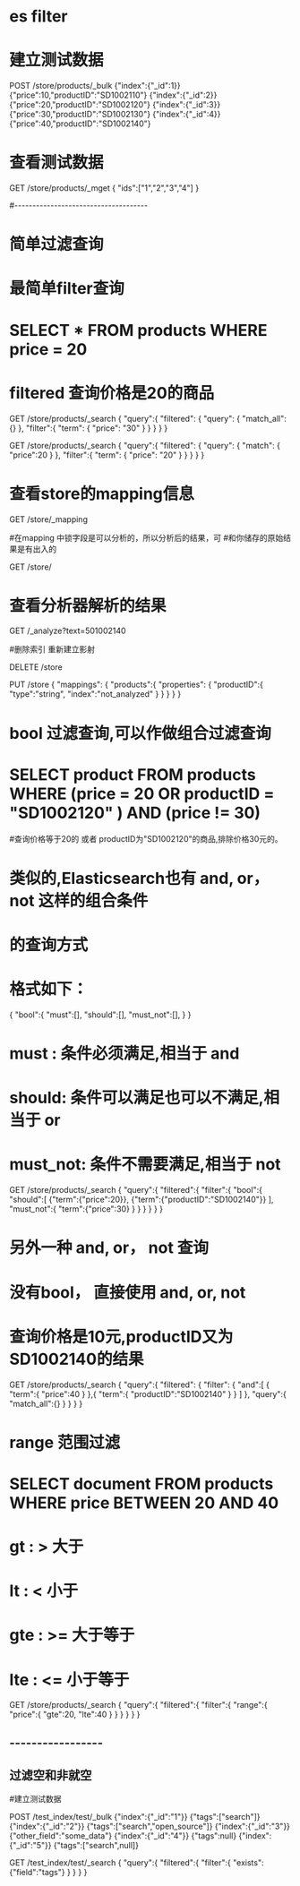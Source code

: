 
# es filter

# 建立测试数据

POST /store/products/_bulk
{"index":{"_id":1}}
{"price":10,"productID":"SD1002110"}
{"index":{"_id":2}}
{"price":20,"productID":"SD1002120"}
{"index":{"_id":3}}
{"price":30,"productID":"SD1002130"}
{"index":{"_id":4}}
{"price":40,"productID":"SD1002140"}

# 查看测试数据
GET /store/products/_mget
{
  "ids":["1","2","3","4"]
}

#-------------------------------------
# 简单过滤查询

# 最简单filter查询
# SELECT * FROM products WHERE price = 20
# filtered 查询价格是20的商品

GET /store/products/_search
{
  "query":{
    "filtered": {
      "query": {
        "match_all": {}
      },
    "filter":{
      "term": {
        "price": "30"
        }
      }
    }
  }
}


GET /store/products/_search
{
  "query":{
    "filtered": {
      "query": {
        "match": {
          "price":20
        }
      },
    "filter":{
      "term": {
        "price": "20"
        }
      }
    }
  }
}

# 查看store的mapping信息

GET /store/_mapping

#在mapping 中锁字段是可以分析的，所以分析后的结果，可
#和你储存的原始结果是有出入的

GET /store/

# 查看分析器解析的结果
GET /_analyze?text=501002140



#删除索引 重新建立影射

DELETE /store

PUT /store
{
  "mappings": {
    "products":{
      "properties": {
        "productID":{
          "type":"string",
          "index":"not_analyzed"
        }
      }
    }
  }
}

# bool 过滤查询,可以作做组合过滤查询

# SELECT product FROM products WHERE (price = 20 OR productID = "SD1002120" ) AND (price != 30)

#查询价格等于20的 或者 productID为"SD1002120"的商品,排除价格30元的。

# 类似的,Elasticsearch也有 and, or，not 这样的组合条件
# 的查询方式

# 格式如下：
{
  "bool":{
    "must":[],
    "should":[],
    "must_not":[],
  }
}


# must : 条件必须满足,相当于 and
# should: 条件可以满足也可以不满足,相当于 or
# must_not: 条件不需要满足,相当于 not

GET /store/products/_search
{
  "query":{
    "filtered":{
      "filter":{
        "bool":{
          "should":[
            {"term":{"price":20}},
            {"term":{"productID":"SD1002140"}}
            ],
            "must_not":{
              "term":{"price":30}
            }
        }
      }
    }
  }
}


# 另外一种 and, or， not 查询
# 没有bool， 直接使用 and, or, not

# 查询价格是10元,productID又为SD1002140的结果

GET /store/products/_search
{
  "query":{
    "filtered": {
      "filter": {
        "and":[
        {
          "term":{
            "price":40
          }
        },{
          "term":{
            "productID":"SD1002140"
          }
        }
        ]
      },
      "query":{
        "match_all":{}
      }
    }
  }
}



# range 范围过滤
# SELECT document FROM products WHERE price BETWEEN 20 AND 40

# gt : > 大于
# lt : < 小于
# gte : >= 大于等于
# lte : <= 小于等于

GET /store/products/_search
{
  "query":{
    "filtered":{
      "filter":{
        "range":{
          "price":{
            "gte":20,
            "lte":40
          }
        }
      }
    }
  }
}

## -----------------
## 过滤空和非就空


#建立测试数据

POST /test_index/test/_bulk
{"index":{"_id":"1"}}
{"tags":["search"]}
{"index":{"_id":"2"}}
{"tags":["search","open_source"]}
{"index":{"_id":"3"}}
{"other_field":"some_data"}
{"index":{"_id":"4"}}
{"tags":null}
{"index":{"_id":"5"}}
{"tags":["search",null]}



GET /test_index/test/_search
{
  "query":{
    "filtered":{
      "filter":{
        "exists":{"field":"tags"}
      }
    }
  }
}











